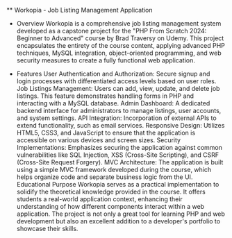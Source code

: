 **  Workopia - Job Listing Management Application
* Overview
Workopia is a comprehensive job listing management system developed as a capstone project for the "PHP From Scratch 2024: Beginner to Advanced" course by Brad Traversy on Udemy. This project encapsulates the entirety of the course content, applying advanced PHP techniques, MySQL integration, object-oriented programming, and web security measures to create a fully functional web application.

* Features
User Authentication and Authorization: Secure signup and login processes with differentiated access levels based on user roles.
Job Listings Management: Users can add, view, update, and delete job listings. This feature demonstrates handling forms in PHP and interacting with a MySQL database.
Admin Dashboard: A dedicated backend interface for administrators to manage listings, user accounts, and system settings.
API Integration: Incorporation of external APIs to extend functionality, such as email services.
Responsive Design: Utilizes HTML5, CSS3, and JavaScript to ensure that the application is accessible on various devices and screen sizes.
Security Implementations: Emphasizes securing the application against common vulnerabilities like SQL Injection, XSS (Cross-Site Scripting), and CSRF (Cross-Site Request Forgery).
MVC Architecture: The application is built using a simple MVC framework developed during the course, which helps organize code and separate business logic from the UI.
Educational Purpose
Workopia serves as a practical implementation to solidify the theoretical knowledge provided in the course. It offers students a real-world application context, enhancing their understanding of how different components interact within a web application. The project is not only a great tool for learning PHP and web development but also an excellent addition to a developer's portfolio to showcase their skills.
